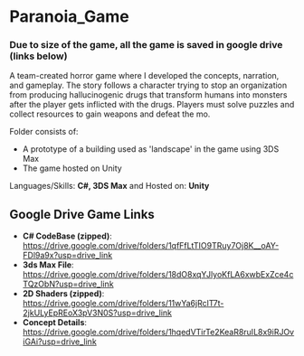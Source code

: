 # Paranoia_Game

### Due to size of the game, all the game is saved in google drive (links below)

A team-created horror game where I developed the concepts, narration, and gameplay. The story follows a character trying to stop an organization from producing hallucinogenic drugs that transform humans into monsters after the player gets inflicted with the drugs. Players must solve puzzles and collect resources to gain weapons and defeat the mo. 

Folder consists of:
- A prototype of a building used as 'landscape' in the game using 3DS Max
- The game hosted on Unity 

Languages/Skills: __C#, 3DS Max__ and Hosted on: __Unity__

## Google Drive Game Links
* __C# CodeBase (zipped)__: https://drive.google.com/drive/folders/1qfFfLtTIO9TRuy7Oj8K__oAY-FDl9a9x?usp=drive_link
* __3ds Max File__: https://drive.google.com/drive/folders/18dO8xqYJlyoKfLA6xwbExZce4cTQzObN?usp=drive_link
* __2D Shaders (zipped)__: https://drive.google.com/drive/folders/11wYa6jRclT7t-2jkULyEpREoX3pV3N0S?usp=drive_link
* __Concept Details__: https://drive.google.com/drive/folders/1hqedVTirTe2KeaR8ruIL8x9iRJOviGAi?usp=drive_link
